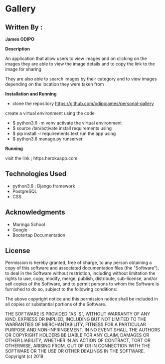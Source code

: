 # Gallery

## Written By :

**James ODIPO**

**Description**

An application that allow users to view images and on clicking on the images they are able to view the image details and to copy the link to the image for sharing

They are also able to search images by their category and to view images depending on the location they were taken from

**Installation and Running**
* clone the repository https://github.com/odipojames/personal-gallery

create a virtual environment using the code
* $ python3.6 -m venv <name of your environment>
activate the virtual environment
* $ source <name of your environment>/bin/activate
install requirements using
* $ pip install -r requirements.text
run the app using
* $ python3.6 manage.py runserver


**Running**

visit the link ; https.herokuapp.com

## Technologies Used
* python3.6 ; Django framework
* PostgreSQL
* CSS

## Acknowledgments
* Moringa School
* Google
* Bootsrtap Documentation


## License
Permission is hereby granted, free of charge, to any person obtaining a copy of this software and associated documentation files (the "Software"), to deal in the Software without restriction, including without limitation the rights to use, copy, modify, merge, publish, distribute, sub-license, and/or sell copies of the Software, and to permit persons to whom the Software is furnished to do so, subject to the following conditions:

The above copyright notice and this permission notice shall be included in all copies or substantial portions of the Software.

THE SOFTWARE IS PROVIDED "AS IS", WITHOUT WARRANTY OF ANY KIND, EXPRESS OR IMPLIED, INCLUDING BUT NOT LIMITED TO THE WARRANTIES OF MERCHANTABILITY, FITNESS FOR A PARTICULAR PURPOSE AND NON-INFRINGEMENT. IN NO EVENT SHALL THE AUTHORS OR COPYRIGHT HOLDERS BE LIABLE FOR ANY CLAIM, DAMAGES OR OTHER LIABILITY, WHETHER IN AN ACTION OF CONTRACT, TORT OR OTHERWISE, ARISING FROM, OUT OF OR IN CONNECTION WITH THE SOFTWARE OR THE USE OR OTHER DEALINGS IN THE SOFTWARE. Copyright (c) 2018
